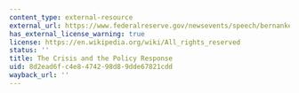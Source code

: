 ```yaml
---
content_type: external-resource
external_url: https://www.federalreserve.gov/newsevents/speech/bernanke20090113a.htm
has_external_license_warning: true
license: https://en.wikipedia.org/wiki/All_rights_reserved
status: ''
title: The Crisis and the Policy Response
uid: 8d2ead6f-c4e8-4742-98d8-9dde67821cdd
wayback_url: ''
---
```

